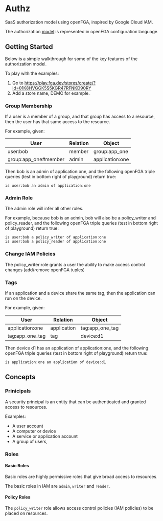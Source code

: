# Authz
SaaS authorization model using openFGA, inspired by Google Cloud IAM.

The authorization [model](model.fga) is represented in openFGA configuration language.

## Getting Started

Below is a simple walkthrough for some of the key features of the authorization model.

To play with the examples:
1. Go to https://play.fga.dev/stores/create/?id=01K8HVGGK5S5KGR47RFNKD90RY
2. Add a store name, DEMO for example.

### Group Membership
If a user is a member of a group, and that group has access to a resource, then the user has that same access to the resource.

For example, given:

| User                 | Relation | Object          |
| -------------------- | -------- | --------------- |
| user:bob             | member   | group:app_one   |
| group:app_one#member | admin    | application:one |

Then bob is an admin of application:one, and the following openFGA triple queries (test in bottom right of playground) return true:
```
is user:bob an admin of application:one
```

### Admin Role
The admin role will infer all other roles.

For example, because bob is an admin, bob will also be a policy_writer and policy_reader, and the following openFGA triple queries (test in bottom right of playground) return true:
```
is user:bob a policy_writer of application:one
is user:bob a policy_reader of application:one
```

### Change IAM Policies
The policy_writer role grants a user the ability to make access control changes (add/remove openFGA tuples)

### Tags
If an application and a device share the same tag, then the application can run on the device.

For example, given:

| User            | Relation    | Object          |
| --------------- | ----------- | --------------- |
| application:one | application | tag:app_one_tag |
| tag:app_one_tag | tag         | device:d1       |


Then device d1 has an application of application:one, and the following openFGA triple queries (test in bottom right of playground) return true:
```
is application:one an application of device:d1
```

## Concepts

### Prinicipals
A security principal is an entity that can be authenticated and granted access to resources.

Examples:
- A user account
- A computer or device
- A service or application account
- A group of users, 

### Roles

#### Basic Roles
Basic roles are highly permissive roles that give broad access to resources.

The basic roles in IAM are `admin`, `writer` and `reader`.

#### Policy Roles
The `policy_writer` role allows access control policies (IAM policies) to be placed on resources.